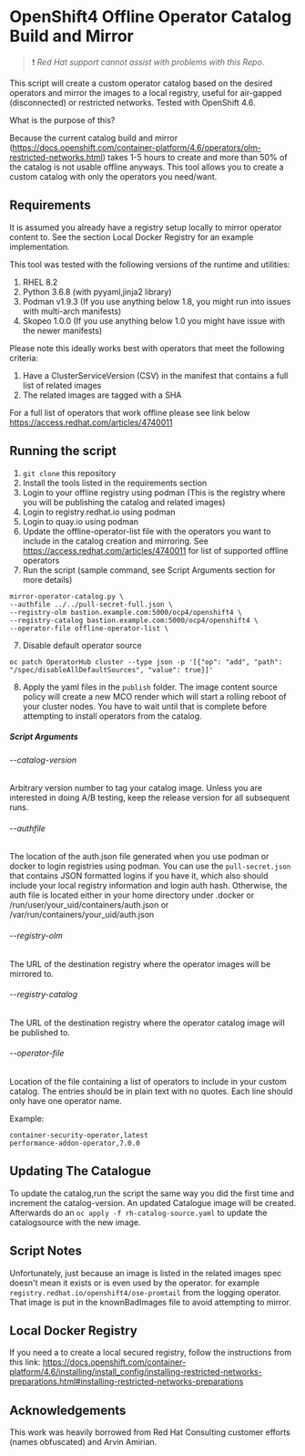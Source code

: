 # OpenShift4 Offline Operator Catalog Build and Mirror

> :heavy_exclamation_mark: *Red Hat support cannot assist with problems with this Repo*.

This script will create a custom operator catalog based on the desired operators and mirror the images to a local registry, useful for air-gapped (disconnected) or restricted networks.  Tested with OpenShift 4.6.

What is the purpose of this?

Because the current catalog build and mirror (https://docs.openshift.com/container-platform/4.6/operators/olm-restricted-networks.html) takes 1-5 hours to create and more than 50% of the catalog is not usable offline anyways. This tool allows you to create a custom catalog with only the operators you need/want.


## Requirements

It is assumed you already have a registry setup locally to mirror operator content to.  See the section Local Docker Registry for an example implementation.

This tool was tested with the following versions of the runtime and utilities:

1. RHEL 8.2
2. Python 3.6.8 (with pyyaml,jinja2 library)
3. Podman v1.9.3 (If you use anything below 1.8, you might run into issues with multi-arch manifests)
4. Skopeo 1.0.0 (If you use anything below 1.0 you might have issue with the newer manifests)

Please note this ideally works best with operators that meet the following criteria:

1. Have a ClusterServiceVersion (CSV) in the manifest that contains a full list of related images
2. The related images are tagged with a SHA

For a full list of operators that work offline please see link below
<https://access.redhat.com/articles/4740011>

## Running the script

1. `git clone` this repository
2. Install the tools listed in the requirements section
3. Login to your offline registry using podman (This is the registry where you will be publishing the catalog and related images)
4. Login to registry.redhat.io using podman
5. Login to quay.io using podman
6. Update the offline-operator-list file with the operators you want to include in the catalog creation and mirroring. See <https://access.redhat.com/articles/4740011> for list of supported offline operators
7. Run the script (sample command, see Script Arguments section for more details)

```Shell
mirror-operator-catalog.py \
--authfile ../../pull-secret-full.json \
--registry-olm bastion.example.com:5000/ocp4/openshift4 \
--registry-catalog bastion.example.com:5000/ocp4/openshift4 \
--operator-file offline-operator-list \
```

7. Disable default operator source
```Shell
oc patch OperatorHub cluster --type json -p '[{"op": "add", "path": "/spec/disableAllDefaultSources", "value": true}]'
```
8. Apply the yaml files in the `publish` folder. The image content source policy will create a new MCO render which will start a rolling reboot of your cluster nodes. You have to wait until that is complete before attempting to install operators from the catalog.


##### Script Arguments

###### --catalog-version

Arbitrary version number to tag your catalog image. Unless you are interested in doing A/B testing, keep the release version for all subsequent runs.


###### --authfile

The location of the auth.json file generated when you use podman or docker to login registries using podman. You can use the `pull-secret.json` that contains JSON formatted logins if you have it, which also should include your local registry information and login auth hash. Otherwise, the auth file is located either in your home directory under .docker or /run/user/your_uid/containers/auth.json or /var/run/containers/your_uid/auth.json


###### --registry-olm

The URL of the destination registry where the operator images will be mirrored to.


###### --registry-catalog

The URL of the destination registry where the operator catalog image will be published to.


###### --operator-file

Location of the file containing a list of operators to include in your custom catalog. The entries should be in plain text with no quotes. Each line should only have one operator name. 

Example:

```Shell
container-security-operator,latest
performance-addon-operator,7.0.0
```

## Updating The Catalogue

To update the catalog,run the script the same way you did the first time and increment the catalog-version. An updated Catalogue image will be created. Afterwards do an `oc apply -f rh-catalog-source.yaml` to update the catalogsource with the new image.

## Script Notes

Unfortunately, just because an image is listed in the related images spec doesn't mean it exists or is even used by the operator. for example `registry.redhat.io/openshift4/ose-promtail` from the logging operator. That image is put in the knownBadImages file to avoid attempting to mirror.

## Local Docker Registry

If you need a to create a local secured registry, follow the instructions from this link:
<https://docs.openshift.com/container-platform/4.6/installing/install_config/installing-restricted-networks-preparations.html#installing-restricted-networks-preparations>

## Acknowledgements

This work was heavily borrowed from Red Hat Consulting customer efforts (names obfuscated) and Arvin Amirian.
